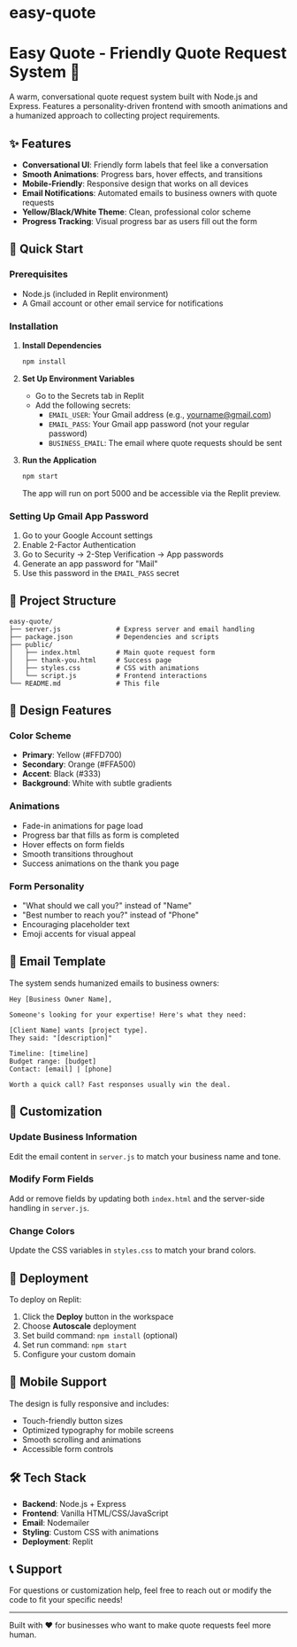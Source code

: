# easy-quote
# Easy Quote - Friendly Quote Request System 🌟

A warm, conversational quote request system built with Node.js and Express. Features a personality-driven frontend with smooth animations and a humanized approach to collecting project requirements.

## ✨ Features

- **Conversational UI**: Friendly form labels that feel like a conversation
- **Smooth Animations**: Progress bars, hover effects, and transitions
- **Mobile-Friendly**: Responsive design that works on all devices
- **Email Notifications**: Automated emails to business owners with quote requests
- **Yellow/Black/White Theme**: Clean, professional color scheme
- **Progress Tracking**: Visual progress bar as users fill out the form

## 🚀 Quick Start

### Prerequisites
- Node.js (included in Replit environment)
- A Gmail account or other email service for notifications

### Installation

1. **Install Dependencies**
   ```bash
   npm install
   ```

2. **Set Up Environment Variables**
   - Go to the Secrets tab in Replit
   - Add the following secrets:
     - `EMAIL_USER`: Your Gmail address (e.g., yourname@gmail.com)
     - `EMAIL_PASS`: Your Gmail app password (not your regular password)
     - `BUSINESS_EMAIL`: The email where quote requests should be sent

3. **Run the Application**
   ```bash
   npm start
   ```

   The app will run on port 5000 and be accessible via the Replit preview.

### Setting Up Gmail App Password

1. Go to your Google Account settings
2. Enable 2-Factor Authentication
3. Go to Security → 2-Step Verification → App passwords
4. Generate an app password for "Mail"
5. Use this password in the `EMAIL_PASS` secret

## 📁 Project Structure

```
easy-quote/
├── server.js              # Express server and email handling
├── package.json           # Dependencies and scripts
├── public/
│   ├── index.html         # Main quote request form
│   ├── thank-you.html     # Success page
│   ├── styles.css         # CSS with animations
│   └── script.js          # Frontend interactions
└── README.md              # This file
```

## 🎨 Design Features

### Color Scheme
- **Primary**: Yellow (#FFD700)
- **Secondary**: Orange (#FFA500) 
- **Accent**: Black (#333)
- **Background**: White with subtle gradients

### Animations
- Fade-in animations for page load
- Progress bar that fills as form is completed
- Hover effects on form fields
- Smooth transitions throughout
- Success animations on the thank you page

### Form Personality
- "What should we call you?" instead of "Name"
- "Best number to reach you?" instead of "Phone"
- Encouraging placeholder text
- Emoji accents for visual appeal

## 📧 Email Template

The system sends humanized emails to business owners:

```
Hey [Business Owner Name],

Someone's looking for your expertise! Here's what they need:

[Client Name] wants [project type].
They said: "[description]"

Timeline: [timeline]
Budget range: [budget]
Contact: [email] | [phone]

Worth a quick call? Fast responses usually win the deal.
```

## 🔧 Customization

### Update Business Information
Edit the email content in `server.js` to match your business name and tone.

### Modify Form Fields
Add or remove fields by updating both `index.html` and the server-side handling in `server.js`.

### Change Colors
Update the CSS variables in `styles.css` to match your brand colors.

## 🚀 Deployment

To deploy on Replit:
1. Click the **Deploy** button in the workspace
2. Choose **Autoscale** deployment
3. Set build command: `npm install` (optional)
4. Set run command: `npm start`
5. Configure your custom domain

## 📱 Mobile Support

The design is fully responsive and includes:
- Touch-friendly button sizes
- Optimized typography for mobile screens
- Smooth scrolling and animations
- Accessible form controls

## 🛠️ Tech Stack

- **Backend**: Node.js + Express
- **Frontend**: Vanilla HTML/CSS/JavaScript
- **Email**: Nodemailer
- **Styling**: Custom CSS with animations
- **Deployment**: Replit

## 📞 Support

For questions or customization help, feel free to reach out or modify the code to fit your specific needs!

---

Built with ❤️ for businesses who want to make quote requests feel more human.
